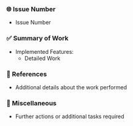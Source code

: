 ### 🌐 Issue Number <!-- - #number -->

- Issue Number

### ✅ Summary of Work

- Implemented Features:
  - Detailed Work

### 📄 References

- Additional details about the work performed

### 🔄 Miscellaneous

- Further actions or additional tasks required